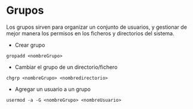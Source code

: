 # Grupos
Los grupos sirven para organizar un conjunto de usuarios, y gestionar de mejor manera los permisos en los ficheros y directorios del sistema. <br>

- Crear grupo
```
gropadd <nombreGrupo>
```
- Cambiar el grupo de un directorio/fichero
```
chgrp <nombreGrupo> <nombredirectorio>
```
- Agregar un usuario a un grupo
```
usermod -a -G <nombreGrupo> <nombreUsuario>
```
